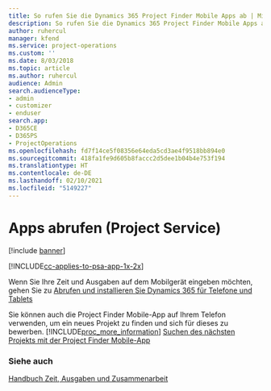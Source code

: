 ```yaml
---
title: So rufen Sie die Dynamics 365 Project Finder Mobile Apps ab | MicrosoftDocs
description: So rufen Sie die Dynamics 365 Project Finder Mobile Apps ab
author: ruhercul
manager: kfend
ms.service: project-operations
ms.custom: ''
ms.date: 8/03/2018
ms.topic: article
ms.author: ruhercul
audience: Admin
search.audienceType:
- admin
- customizer
- enduser
search.app:
- D365CE
- D365PS
- ProjectOperations
ms.openlocfilehash: fd7f14ce5f08356e64eda5cd3ae4f9518bb894e0
ms.sourcegitcommit: 418fa1fe9d605b8faccc2d5dee1b04b4e753f194
ms.translationtype: HT
ms.contentlocale: de-DE
ms.lasthandoff: 02/10/2021
ms.locfileid: "5149227"
---
```

# <a name="get-the-apps-project-service"></a>Apps abrufen (Project Service)

[!include [banner](../includes/psa-now-project-operations.md)]

[!INCLUDE[cc-applies-to-psa-app-1x-2x](../includes/cc-applies-to-psa-app-1x-2x.md)]

Wenn Sie Ihre Zeit und Ausgaben auf dem Mobilgerät eingeben möchten, gehen Sie zu [Abrufen und installieren Sie Dynamics 365 für Telefone und Tablets](https://docs.microsoft.com/dynamics365/mobile-app/dynamics-365-phones-tablets-users-guide)  
  
 Sie können auch die Project Finder Mobile-App auf Ihrem Telefon verwenden, um ein neues Projekt zu finden und sich für dieses zu bewerben. [!INCLUDE[proc_more_information](../includes/proc-more-information.md)] [Suchen des nächsten Projekts mit der Project Finder Mobile-App](../psa/find-next-project-finder-mobile-app.md) 
  
### <a name="see-also"></a>Siehe auch  
 [Handbuch Zeit, Ausgaben und Zusammenarbeit](../psa/time-expense-collaboration-guide.md)
